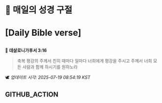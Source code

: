 # 🙏 매일의 성경 구절
# [Daily Bible verse]
##
<!-- START_BIBLE_VERSE -->
📖 **데살로니가후서 3:16**
> 축복 평강의 주께서 친히 때마다 일마다 너희에게 평강을 주시고 주께서 너희 모든 사람과 함께 하시기를 원하노라

🕊️ _업데이트 시각: 2025-07-19 08:54:19 KST_
  <!-- END_BIBLE_VERSE -->
## GITHUB_ACTION
